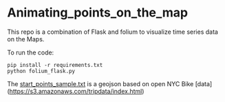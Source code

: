 # Animating_points_on_the_map
This repo is a combination of Flask and folium to visualize time series data on the  Maps.

To run the code: <br>

`pip install -r requirements.txt` <br>
`python folium_flask.py`  <br>

The [start_points_sample.txt](https://github.com/MINIMALaq/Animating_points_on_the_map/blob/main/start_points_sample.txt) is a geojson based on open NYC Bike [data]  (https://s3.amazonaws.com/tripdata/index.html)
